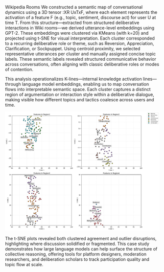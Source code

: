 Wikipedia Rooms 
We constructed a semantic map of conversational dynamics using a 3D tensor :XR UxTxF, where each element represents the activation of a feature F (e.g., topic, sentiment, discourse act) for user U at time T. From this structure—extracted from structured deliberative interactions in Wiki rooms—we derived utterance-level embeddings using GPT-2. These embeddings were clustered via KMeans (with k=20) and projected using t-SNE for visual interpretation. Each cluster corresponded to a recurring deliberative role or theme, such as Reversion, Appreciation, Clarification, or Sockpuppet. Using centroid proximity, we selected representative utterances per cluster and manually assigned concise topic labels. These semantic labels revealed structured communicative behavior across conversations, often aligning with classic deliberative roles or modes of contention.

This analysis operationalizes K-lines—internal knowledge activation lines—through language model embeddings, enabling us to map conversation flows into interpretable semantic space. Each cluster captures a distinct region of argumentation or interaction style within a deliberative dialogue, making visible how different topics and tactics coalesce across users and time. 

<img src="sub_clusters.png" />

The t-SNE plots revealed both clustered agreement and outlier disruptions, highlighting where discussion solidified or fragmented. This case study demonstrates how large language models can help surface the structure of collective reasoning, offering tools for platform designers, moderation researchers, and deliberation scholars to track participation quality and topic flow at scale.
